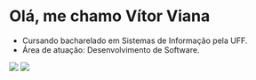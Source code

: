 # Olá, me chamo Vítor Viana

-  Cursando bacharelado em Sistemas de Informação pela UFF.
-  Área de atuação: Desenvolvimento de Software.

<div align = "left">
  <a href="https://www.linkedin.com/in/vitorvianasilva/" target="_blank"><img src="https://img.shields.io/badge/-LinkedIn-%230077B5?style=for-the-badge&logo=linkedin&logoColor=white" target="_blank"></a> 
  <a href = "https://vitorviana.dev.br/"><img src="https://img.shields.io/badge/portfólio-ffffff?style=for-the-badge" target="_blank"></a>
</div>
